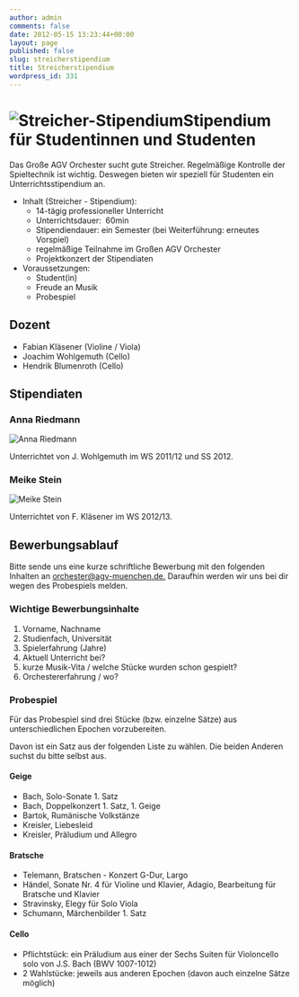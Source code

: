 ```yaml
---
author: admin
comments: false
date: 2012-05-15 13:23:44+00:00
layout: page
published: false
slug: streicherstipendium
title: Streicherstipendium
wordpress_id: 331
---
```


# ![Streicher-Stipendium](/wp-content/uploads/2012/05/Streicher-Stipendium-215x300.jpg)Stipendium für Studentinnen und Studenten

Das Große AGV Orchester sucht gute Streicher. Regelmäßige Kontrolle der Spieltechnik ist wichtig. Deswegen bieten wir
speziell für Studenten ein Unterrichtsstipendium an.
  * Inhalt (Streicher - Stipendium):
    * 14-tägig professioneller Unterricht
    * Unterrichtsdauer:  60min
    * Stipendiendauer: ein Semester (bei Weiterführung: erneutes Vorspiel)
    * regelmäßige Teilnahme im Großen AGV Orchester
    * Projektkonzert der Stipendiaten
  * Voraussetzungen:
    * Student(in)
    * Freude an Musik
    * Probespiel
## Dozent
  * Fabian Kläsener (Violine / Viola)
  * Joachim Wohlgemuth (Cello)
  * Hendrik Blumenroth (Cello)
## Stipendiaten
### Anna Riedmann

![Anna Riedmann](https://www.agv-muenchen.de/wp-content/uploads/2012/05/Anna-Riedmann-282x300.jpg)

Unterrichtet von J. Wohlgemuth im WS 2011/12 und SS 2012.

### Meike Stein

![Meike Stein](https://www.agv-muenchen.de/wp-content/uploads/2012/05/Meike_Stein-282x300.jpg)

Unterrichtet von F. Kläsener im WS 2012/13.

## Bewerbungsablauf

Bitte sende uns eine kurze schriftliche Bewerbung mit den folgenden Inhalten an [orchester@agv-muenchen.de.](mailto:orchester@agv-muenchen.de.) Daraufhin werden wir uns bei dir wegen des Probespiels melden.

### Wichtige Bewerbungsinhalte
  1. Vorname, Nachname
  2. Studienfach, Universität
  3. Spielerfahrung (Jahre)
  4. Aktuell Unterricht bei?
  5. kurze Musik-Vita / welche Stücke wurden schon gespielt?
  6. Orchestererfahrung / wo?
### Probespiel

Für das Probespiel sind drei Stücke (bzw. einzelne Sätze) aus unterschiedlichen Epochen vorzubereiten.

Davon ist ein Satz aus der folgenden Liste zu wählen. Die beiden Anderen suchst du bitte selbst aus.

#### Geige
  * Bach, Solo-Sonate 1. Satz
  * Bach, Doppelkonzert 1. Satz, 1. Geige
  * Bartok, Rumänische Volkstänze
  * Kreisler, Liebesleid
  * Kreisler, Präludium und Allegro
#### Bratsche
  * Telemann, Bratschen - Konzert G-Dur, Largo
  * Händel, Sonate Nr. 4 für Violine und Klavier, Adagio, Bearbeitung für Bratsche und Klavier
  * Stravinsky, Elegy für Solo Viola
  * Schumann, Märchenbilder 1. Satz
#### Cello
  * Pflichtstück: ein Präludium aus einer der Sechs Suiten für Violoncello solo von J.S. Bach (BWV 1007-1012)
  * 2 Wahlstücke: jeweils aus anderen Epochen (davon auch einzelne Sätze möglich)

